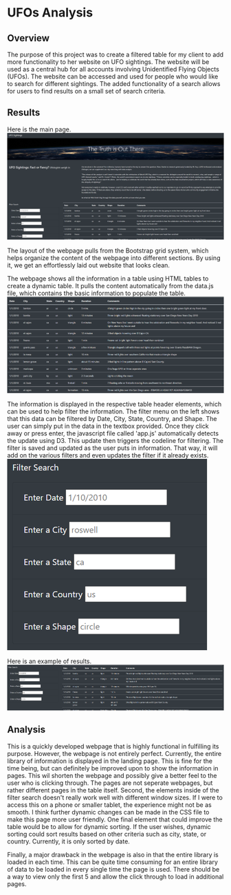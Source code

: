 # UFOs Analysis

## Overview
The purpose of this project was to create a filtered table for my client to add more functionality to her website on UFO sightings. The website will be used as a central hub for all accounts involving Unidentified Flying Objects (UFOs). The website can be accessed and used for people who would like to search for different sightings. The added functionality of a search allows for users to find results on a small set of search criteria.

## Results
Here is the main page.
![landing_page.png](resources/landing_page.PNG)

The layout of the webpage pulls from the Bootstrap grid system, which helps organize the content of the webpage into different sections. By using it, we get an effortlessly laid out website that looks clean.

The webpage shows all the information in a table using HTML tables to create a dynamic table. It pulls the content automatically from the data.js file, which contains the basic information to populate the table.
![table_layout.png](resources/table_layout.PNG)

The information is displayed in the respective table header elements, which can be used to help filter the information. The filter menu on the left shows that this data can be filtered by Date, City, State, Country, and Shape. The user can simply put in the data in the textbox provided. Once they click away or press enter, the javascript file called 'app.js' automatically detects the update using D3. This update then triggers the codeline for filtering. The filter is saved and updated as the user puts in information. That way, it will add on the various filters and even updates the filter if it already exists.
![search_interface.png](resources/search_interface.PNG)

Here is an example of results.
![filter_results.png](resources/filter_results.PNG)

## Analysis
This is a quickly developed webpage that is highly functional in fulfilling its purpose. However, the webpage is not entirely perfect. Currently, the entire library of information is displayed in the landing page. This is fine for the time being, but can definitely be improved upon to show the information in pages. This wil shorten the webpage and possibly give a better feel to the user who is clicking through. The pages are not seperate webpages, but rather different pages in the table itself. Second, the elements inside of the filter search doesn't really work well with different window sizes. If I were to access this on a phone or smaller tablet, the experience might not be as smooth. I think further dynamic changes can be made in the CSS file to make this page more user friendly. One final element that could improve the table would be to allow for dynamic sorting. If the user wishes, dynamic sorting could sort results based on other criteria such as city, state, or country. Currently, it is only sorted by date.

Finally, a major drawback in the webpage is also in that the entire library is loaded in each time. This can be quite time consuming for an entire library of data to be loaded in every single time the page is used. There should be a way to view only the first 5 and allow the click through to load in additional pages.
